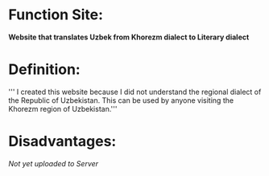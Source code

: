# Function Site:
**Website that translates Uzbek from Khorezm dialect to Literary dialect**

# Definition:
''' I created this website because I did not understand the regional dialect of the Republic of Uzbekistan.
This can be used by anyone visiting the Khorezm region of Uzbekistan.'''

# Disadvantages:
*Not yet uploaded to Server*

